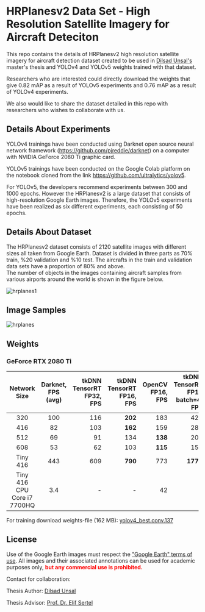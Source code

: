 # HRPlanesv2 Data Set - High Resolution Satellite Imagery for Aircraft Deteciton

This repo contains the details of HRPlanesv2 high resolution satellite imagery for aircraft detection dataset created to be used in [Dilsad Unsal's](https://www.linkedin.com/in/dilsad-unsal-b4a1101bb/) master's thesis and YOLOv4 and YOLOv5 weights trained with that dataset.
 


Researchers who are interested could directly download the weights that give 0.82 mAP as a result of YOLOv5 experiments and 0.76 mAP as a result of YOLOv4 experiments.

We also would like to share the dataset detailed in this repo with researchers who wishes to collaborate with us.


## <div align="left">Details About Experiments</div>

YOLOv4 trainings have been conducted using Darknet  open source neural network framework (https://github.com/pjreddie/darknet) on a computer with NVIDIA GeForce 2080 Ti graphic card.

YOLOv5 trainings have been conducted on the Google Colab platform on the notebook cloned from the link https://github.com/ultralytics/yolov5.

For YOLOv5, the developers recommend experiments between 300 and 1000 epochs. However the HRPlanesv2 is a large dataset that consists of high-resolution Google Earth images. Therefore, the YOLOv5 experiments have been realized as six different experiments, each consisting of 50 epochs.



## <div align="left">Details About Dataset</div>
The HRPlanesv2 dataset consists of 2120 satellite images with different sizes all taken from Google Earth.
Dataset is divided in three parts as 70% train, %20 validation and %10 test. The aircrafts in the train and validation data sets have a proportion of 80% and above.  
The number of objects in the images containing aircraft samples from various airports around the world is shown in the figure below.

![hrplanes1](https://user-images.githubusercontent.com/77750296/151970512-3cb16a18-1d9b-42e6-8eb7-ed54b3cd8db3.jpg)

## <div align="left">Image Samples</div>

![hrplanes](https://user-images.githubusercontent.com/77750296/151931228-ab9baf42-9f09-4981-b0c2-125bde5fc36d.jpg)


</div>

## <div align="left">Weights</div>


### GeForce RTX 2080 Ti

| Network Size               | Darknet, FPS (avg) | tkDNN TensorRT FP32, FPS | tkDNN TensorRT FP16, FPS | OpenCV FP16, FPS | tkDNN TensorRT FP16 batch=4, FPS | OpenCV FP16 batch=4, FPS |
|:--------------------------:|:------------------:|-------------------------:|-------------------------:|-----------------:|---------------------------------:|-------------------------:|
|320                         | 100                | 116                      | **202**                  | 183              | 423                              | **430**                  |
|416                         | 82                 | 103                      | **162**                  | 159              | 284                              | **294**                  |
|512                         | 69                 | 91                       | 134                      | **138**          | 206                              | **216**                  |
|608                         | 53                 | 62                       | 103                      | **115**          | 150                              | **150**                  |
|Tiny 416                    | 443                | 609                      | **790**                  | 773              | **1774**                         | 1353                     |
|Tiny 416 CPU Core i7 7700HQ | 3.4                | -                        | -                        | 42               | -                                | 39                       |


For training download  weights-file (162 MB): [yolov4_best.conv.137](https://drive.google.com/file/d/1ed8JjQltaRCQ3ZF2wPNc3tToR1CDP4rX/view?usp=sharing) 



## <div align="left">License</div>

Use of the Google Earth images must respect the ["Google Earth" terms of use](https://about.google/brand-resource-center/products-and-services/geo-guidelines/).
All images and their associated annotations can be used for academic purposes only,
<font color="red"><b> but any commercial use is prohibited.</b></font>

Contact for collaboration:

Thesis Author: [Dilsad Unsal](https://www.linkedin.com/in/dilsad-unsal-b4a1101bb/)

Thesis Advisor: [Prof. Dr. Elif Sertel](https://web.itu.edu.tr/~sertele/) 
